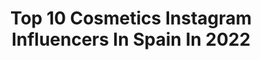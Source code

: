 ---
title: Top 10 Cosmetics Instagram Influencers In Spain In 2022
description: >-
  Find top cosmetics Instagram influencers in Spain in 2022. Most popular hashtags: #cosmetics #beauty #makeup #skincare.
platform: Instagram
hits: 234
text_top: Identify the most popular Instagram profiles on inBeat.
text_bottom: Our database has 234 Instagram influencers like this in Spain for you to collaborate.
profiles:
  - username: "curly.azahara"
    fullname: >-
      Hacia una vida  +consciente🌍
    bio: >-
      Vegan recipes👩🏼‍🌾🌱 Natural cosmetic🌿 Slow fashion 🌻🌎 👧🏻Natura👶🏼Delmar🐕Guakamole 🐶🖤🌈 @juanma_furio💘 @lamardebienmalaga🏄🏼‍♂️ @lamardebienvalencia🏄🏻‍♀️
    location: "Spain"
    followers: 601206
    engagement: 226
    commentsToLikes: 0.345734
    id: ck0w05upjcixy0i19ie74697f
    verified: true
    hashtags: "#familylove, #family, #recetasveganasfaciles, #vegan"
  - username: "baltasaroficial"
    fullname: >-
      Baltasar González Pinel
    bio: >-
      Director of Makeup Artistry M•A•C Cosmetics Europe, Mid. East, Africa, India, Russia Co-Founder of @bogartmakeup Makeup and Science of Beauty Academy
    location: "Spain"
    followers: 41586
    engagement: 334
    commentsToLikes: 0.050625
    id: ck5zjcheghckw0i14y3a16d7z
    verified: true
    hashtags: "#powderkissliquidlipcolour, #acrilico, #baltasargonzalezpinel, #cinderella"
  - username: "alejandradominguezgila"
    fullname: >-
      Alejandra Domínguez Gila ♏🧿
    bio: >-
      I’m not perfect, nor I wish to be. My imperfections define me and make me unique. 🌄#nature #landscape #scenography 👠#fashion 💄#cosmetics #scorpio
    location: "Spain"
    followers: 13743
    engagement: 400
    commentsToLikes: 0.066793
    id: ck5zyx75oaoq90i14oimrbsan
    verified: false
    hashtags: "#sezanelovesmadrid, #missoni, #greece, #portugal"
  - username: "tuasmakeup"
    fullname: >-
      DREW TUÁ
    bio: >-
      💞 Main account: @drewtua (50k) 🎥 Youtuber (+265k): Drew Tuá 💅🏻 MUA at M•A•C Cosmetics 💄 Face Awards Finalist
    location: "Spain"
    followers: 8757
    engagement: 2011
    commentsToLikes: 0.021886
    id: ck6uda2rbjwwk0j714v2tee5j
    verified: false
    hashtags: "#jeffreestarcosmetics, #jeffreestarprlist, #makeupart, #anastasiabeverlyhills"
  - username: "mami_enapuros"
    fullname: >-
      ↬ 𝓡𝓪𝓺𝓾𝓮𝓵 ↫
    bio: >-
      𝙼𝚊𝚝𝚎𝚛𝚗𝚒𝚝𝚢 | 𝙱𝚎𝚊𝚞𝚝𝚢 | 𝙻𝚒𝚏𝚎𝚜𝚝𝚢𝚕𝚎 🏙| 𝙲𝚘𝚛𝚞𝚗̃𝚊 🇪🇸 👦🏻| ℳ𝒶𝓂𝒾 𝒹𝑒 ℳ𝒶𝓇𝓉𝒾𝓃 |𝟙𝟞-𝟘𝟜-𝟚𝟘𝟙𝟠| 📩| rsotbar@gmail.com ✨𝚀𝚞𝚒𝚎𝚗 𝚗𝚘 𝚊𝚛𝚛𝚒𝚎𝚜𝚐𝚊 𝙽𝚘 𝚐𝚊𝚗𝚊✨
    location: "Spain"
    followers: 25058
    engagement: 730
    commentsToLikes: 1.113308
    id: ckap9alakruuk0i78wpus7ika
    verified: false
    hashtags: "#maternidad, #makeupideas, #beauty, #kids"
  - username: "gsusserranomua"
    fullname: >-
      ⚜ 🅙🅔🅢🅤🅢 🅢🅔🅡🅡🅐🅝🅞 ⚜
    bio: >-
      🎨ᕈRO MΔKE-Uᕈ ΔRΓISΓ 🖌 💄 MaQuiLLaNDo La ViDa 💋 🎵𝙔𝙖 𝙨𝙤𝙢𝙤𝙨➕𝙙𝙚 280𝙆 #gusiernagas ⬇️ 📍Madrid, Spain 🇪🇸
    location: "Spain"
    followers: 19217
    engagement: 612
    commentsToLikes: 0.230138
    id: ck5pzczpe0d9q0i119k6g7a23
    verified: false
    hashtags: "#gloss, #carnivalxlpro, #outfit, #mascara"
  - username: "make_baby_up"
    fullname: >-
      🦄 🌈 babyCris 🌈🦄
    bio: >-
      ⏬C O L A B O R A C I O N E S ⏬ 📍Valladolid @sheinofficial 15% dto MAKEBABYUP15 @rotita_official http://www.rotita.com/?lkid=35129 #rotita
    location: "Spain"
    followers: 22010
    engagement: 319
    commentsToLikes: 0.296688
    id: ck9weydcemf1k0j78fssy2fip
    verified: false
    hashtags: "#promociones, #bloggervalladolid, #free, #shein"
  - username: "miaupotingues"
    fullname: >-
      ѕαи∂яα▫ мιαυρσтιиgυєѕ.¢σм▫
    bio: >-
      мαкєυρ | вєαυту | fαѕнισи & ℓιfєѕтуℓє 📍🇪🇸gαℓι¢ια 👇🏻 иєω ρσѕт!
    location: "Spain"
    followers: 16549
    engagement: 316
    commentsToLikes: 0.261715
    id: ck0u6ksim26z00i19of57efar
    verified: false
    hashtags: "#makeupartist, #eyeshadowpalette, #vegan, #makeup"
  - username: "missmayparis"
    fullname: >-
      María Joya
    bio: >-
      🏠Jerez-Paris-London-Bogotá-Lisboa 👗#moda ✈️ #viajes 🙋🏼‍♀️ #missmayparis 📩Colaboraciones email o DM
    location: "Spain"
    followers: 49970
    engagement: 143
    commentsToLikes: 0.111855
    id: ck55mtadp4qon0i11rbzo9npd
    verified: false
    hashtags: "#birchboxes, #chile, #mascarilla, #amordemivida"
  - username: "mybeautrip"
    fullname: >-
      Marjorie
    bio: >-
      Fashion / Beauty / Travel ✉: mybeautrip@mybeautrip.com
    location: "Spain"
    followers: 65837
    engagement: 124
    commentsToLikes: 0.185153
    id: ck5px2vcgptv00i11w9zwsb8o
    verified: false
    hashtags: "#fashiongram, #beauty, #instafashion, #cosmetics"
---